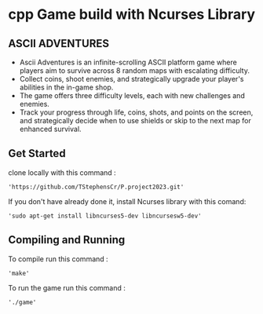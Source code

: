 # cpp Game build with Ncurses Library

## ASCII ADVENTURES

* Ascii Adventures is an infinite-scrolling ASCII platform game where players aim to survive across 8 random maps with escalating difficulty. 
* Collect coins, shoot enemies, and strategically upgrade your player's abilities in the in-game shop. 
* The game offers three difficulty levels, each with new challenges and enemies.
* Track your progress through life, coins, shots, and points on the screen, and strategically decide when to use shields or skip to the next map for enhanced survival. 

## Get Started

clone locally with this command : 

    'https://github.com/TStephensCr/P.project2023.git'

If you don't have already done it, install Ncurses library with this comand:

    'sudo apt-get install libncurses5-dev libncursesw5-dev'

## Compiling and Running

To compile run this command :
 
    'make'

To run the game run this command : 

    './game'